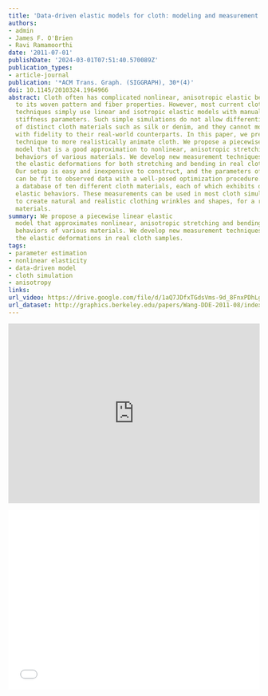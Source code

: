 ```yaml
---
title: 'Data-driven elastic models for cloth: modeling and measurement'
authors:
- admin
- James F. O'Brien
- Ravi Ramamoorthi
date: '2011-07-01'
publishDate: '2024-03-01T07:51:40.570089Z'
publication_types:
- article-journal
publication: '*ACM Trans. Graph. (SIGGRAPH), 30*(4)'
doi: 10.1145/2010324.1964966
abstract: Cloth often has complicated nonlinear, anisotropic elastic behavior due
  to its woven pattern and fiber properties. However, most current cloth simulation
  techniques simply use linear and isotropic elastic models with manually selected
  stiffness parameters. Such simple simulations do not allow differentiating the behavior
  of distinct cloth materials such as silk or denim, and they cannot model most materials
  with fidelity to their real-world counterparts. In this paper, we present a data-driven
  technique to more realistically animate cloth. We propose a piecewise linear elastic
  model that is a good approximation to nonlinear, anisotropic stretching and bending
  behaviors of various materials. We develop new measurement techniques for studying
  the elastic deformations for both stretching and bending in real cloth samples.
  Our setup is easy and inexpensive to construct, and the parameters of our model
  can be fit to observed data with a well-posed optimization procedure. We have measured
  a database of ten different cloth materials, each of which exhibits distinctive
  elastic behaviors. These measurements can be used in most cloth simulation systems
  to create natural and realistic clothing wrinkles and shapes, for a range of different
  materials.
summary: We propose a piecewise linear elastic
  model that approximates nonlinear, anisotropic stretching and bending
  behaviors of various materials. We develop new measurement techniques for studying
  the elastic deformations in real cloth samples.
tags:
- parameter estimation
- nonlinear elasticity
- data-driven model
- cloth simulation
- anisotropy
links:
url_video: https://drive.google.com/file/d/1aQ7JDfxTGdsVms-9d_8FnxPDhLgBTCfn/view
url_dataset: http://graphics.berkeley.edu/papers/Wang-DDE-2011-08/index.html
---
```


<p align="center">
<iframe width="100%" height="360" src="https://www.youtube.com/embed/puIftj1mdF4?si=3e6BZ7IVmJbHp7yU" title="YouTube video player" frameborder="0" allow="accelerometer; autoplay; clipboard-write; encrypted-media; gyroscope; picture-in-picture; web-share" allowfullscreen></iframe>
</p>
<p align="center">
<iframe width="100%" height="360" src="//player.bilibili.com/player.html?aid=895342701&bvid=BV1HP4y1K7RS&cid=563637325&p=1" scrolling="no" border="0" frameborder="no" framespacing="0" allowfullscreen="true"> </iframe>
</p>
